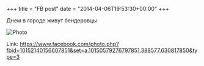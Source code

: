 +++
title = "FB post"
date = "2014-04-06T19:53:30+00:00"
+++

Днем в городе живут бендеровцы

![Photo](https://scontent.xx.fbcdn.net/v/t1.0-0/p130x130/10001321_10152140156607851_1719042809_n.jpg?oh=fc1703d0704978682038adfcbbf6a306&oe=59AAC1D2)


Link: https://www.facebook.com/photo.php?fbid=10152140156607851&set=a.10150579276797851.388577.630817850&type=3
